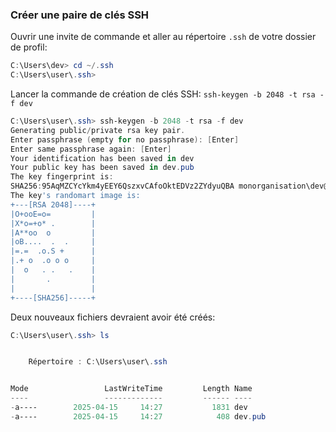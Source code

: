 ### Créer une paire de clés SSH
Ouvrir une invite de commande et aller au répertoire `.ssh` de votre dossier de profil:
``` powershell
C:\Users\dev> cd ~/.ssh
C:\Users\user\.ssh>
```

Lancer la commande de création de clés SSH: `ssh-keygen -b 2048 -t rsa -f dev`
``` powershell
C:\Users\user\.ssh> ssh-keygen -b 2048 -t rsa -f dev
Generating public/private rsa key pair.
Enter passphrase (empty for no passphrase): [Enter]
Enter same passphrase again: [Enter]
Your identification has been saved in dev
Your public key has been saved in dev.pub
The key fingerprint is:
SHA256:95AqMZCYcYkm4yEEY6QszxvCAfoOktEDVz2ZYdyuQBA monorganisation\dev@MONLAPTOP
The key's randomart image is:
+---[RSA 2048]----+
|O+ooE=o=         |
|X*o=+o* .        |
|A**oo  o         |
|oB....  .  .     |
|=.=  .o.S +      |
|.+ o  .o o o     |
|  o   . .   .    |
|       .         |
|                 |
+----[SHA256]-----+

```

Deux nouveaux fichiers devraient avoir été créés:
``` powershell
C:\Users\user\.ssh> ls


    Répertoire : C:\Users\user\.ssh


Mode                 LastWriteTime         Length Name
----                 -------------         ------ ----
-a----        2025-04-15     14:27           1831 dev
-a----        2025-04-15     14:27            408 dev.pub
```

